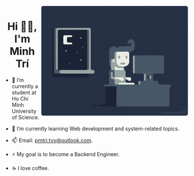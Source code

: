 <img align="right" alt="Coding" width="400" src="./img/side-image.gif" style="border-radius: 5px;">

<h1 align="center">Hi 👋🏼, I'm Minh Trí</h1>

-   🦉 I’m currently a student at Ho Chi Minh University of Science.

-   🌱 I’m currently learning Web development and system-related topics.

-   📫 Email: pmtri.tvv@outlook.com.

-   ⚡ My goal is to become a Backend Engineer.

-   ☕ I love coffee.

<br/>
<div aline="center" width="100%">

</div>
